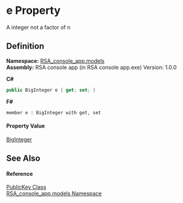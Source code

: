 # e Property


A integer not a factor of n



## Definition
**Namespace:** <a href="bdc57f46-1f04-8b17-3c15-f40e95142598">RSA_console_app.models</a>  
**Assembly:** RSA console app (in RSA console app.exe) Version: 1.0.0

**C#**
``` C#
public BigInteger e { get; set; }
```
**F#**
``` F#
member e : BigInteger with get, set
```



#### Property Value
<a href="https://learn.microsoft.com/dotnet/api/system.numerics.biginteger" target="_blank" rel="noopener noreferrer">BigInteger</a>

## See Also


#### Reference
<a href="486f64d8-6d6e-9ee5-25dd-a33284a2c55f">PublicKey Class</a>  
<a href="bdc57f46-1f04-8b17-3c15-f40e95142598">RSA_console_app.models Namespace</a>  
